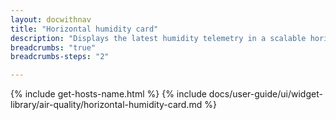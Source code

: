 ```yaml
---
layout: docwithnav
title: "Horizontal humidity card"
description: "Displays the latest humidity telemetry in a scalable horizontal layout."
breadcrumbs: "true"
breadcrumbs-steps: "2"

---
```

{% include get-hosts-name.html %}
{% include docs/user-guide/ui/widget-library/air-quality/horizontal-humidity-card.md %}
